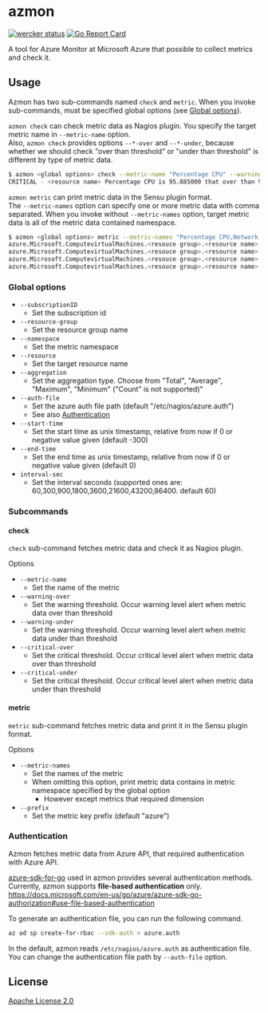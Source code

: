 azmon
=====

[![wercker status](https://app.wercker.com/status/c734acd73bb51fb728351ac8be88d83d/s/master "wercker status")](https://app.wercker.com/project/byKey/c734acd73bb51fb728351ac8be88d83d)
[![Go Report Card](https://goreportcard.com/badge/github.com/heartbeatsjp/azmon)](https://goreportcard.com/report/github.com/heartbeatsjp/azmon)

A tool for Azure Monitor at Microsoft Azure that possible to collect metrics and check it.  


## Usage

Azmon has two sub-commands named `check` and `metric`. When you invoke sub-commands, must be specified global options (see [Global options](#global-options)).  

`azmon check` can check metric data as Nagios plugin. You specify the target metric name in `--metric-name` option.  
Also, `azmon check` provides options `--*-over` and `--*-under`, because whether we should check "over than threshold" or "under than threshold" is different by type of metric data.  

```bash
$ azmon <global options> check --metric-name "Percentage CPU" --warning-over 70 --critical-over 90
CRITICAL - <resource name> Percentage CPU is 95.885000 that over than 90.000000
```

`azmon metric` can print metric data in the Sensu plugin format.  
The `--metric-names` option can specify one or more metric data with comma separated. When you invoke without `--metric-names` option, target metric data is all of the metric data contained namespace.  

```bash
$ azmon <global options> metric --metric-names "Percentage CPU,Network In,Network Out,Disk Read Bytes"
azure.Microsoft.ComputevirtualMachines.<resouce group>.<resource name>.PercentageCPU.Average     5.932500        1550223420
azure.Microsoft.ComputevirtualMachines.<resouce group>.<resource name>.NetworkIn.Average         37235.038462    1550223420
azure.Microsoft.ComputevirtualMachines.<resouce group>.<resource name>.NetworkOut.Average        5743.250000     1550223420
azure.Microsoft.ComputevirtualMachines.<resouce group>.<resource name>.DiskReadBytes.Average     0.000000        1550223420
```

### Global options

- `--subscriptionID`
    - Set the subscription id
- `--resource-group`
    - Set the resource group name
- `--namespace`
    - Set the metric namespace
- `--resource`
    - Set the target resource name
- `--aggregation`
    - Set the aggregation type. Choose from "Total", "Average", "Maximum", "Minimum" ("Count" is not supported)"
- `--auth-file`
    - Set the azure auth file path (default "/etc/nagios/azure.auth")
    - See also [Authentication](#authentication)
- `--start-time`
    - Set the start time as unix timestamp, relative from now if 0 or negative value given (default -300)
- `--end-time`
    - Set the end time as unix timestamp, relative from now if 0 or negative value given (default 0)
- `interval-sec`
    - Set the interval seconds (supported ones are: 60,300,900,1800,3600,21600,43200,86400. default 60)
### Subcommands

#### check

`check` sub-command fetches metric data and check it as Nagios plugin.  

Options  

- `--metric-name`
    - Set the name of the metric
- `--warning-over`
    - Set the warning threshold. Occur warning level alert when metric data over than threshold
- `--warning-under`
    - Set the warning threshold. Occur warning level alert when metric data under than threshold
- `--critical-over`
    - Set the critical threshold. Occur critical level alert when metric data over than threshold
- `--critical-under`
    - Set the critical threshold. Occur critical level alert when metric data under than threshold

#### metric

`metric` sub-command fetches metric data and print it in the Sensu plugin format.  

Options  

- `--metric-names`
    - Set the names of the metric
    - When omitting this option, print metric data contains in metric namespace specified by the global option
        - However except metrics that required dimension
- `--prefix`
    - Set the metric key prefix (default "azure")


### Authentication

Azmon fetches metric data from Azure API, that required authentication with Azure API.  

[azure-sdk-for-go](https://github.com/Azure/azure-sdk-for-go) used in azmon provides several authentication methods.  
Currently, azmon supports **file-based authentication** only.  
https://docs.microsoft.com/en-us/go/azure/azure-sdk-go-authorization#use-file-based-authentication  

To generate an authentication file, you can run the following command.  

```bash
az ad sp create-for-rbac --sdk-auth > azure.auth
```

In the default, azmon reads `/etc/nagios/azure.auth` as authentication file. You can change the authentication file path by `--auth-file` option.  


## License

[Apache License 2.0](https://github.com/heartbeatsjp/azmon/blob/master/LICENSE)  
